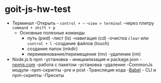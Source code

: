 # goit-js-hw-test

- Терминал
    -Открыть
        - `control + ~`
        -`view > terminal`
        -через плитру `command + shift + p`
    - Основные полезные команды
        - путь (pwd)
        -лист (ls)
        -навигация (cd)
        -очистка `clear` или  `control + l`
        -создание файлов (touch)
        - создание папок (mkdir)
        - переименование/перемещение (mv)
        -удаление (rm)
- Node.js b npm
    -установка
        - инициализация и package.json
        - [npmjs.com](http://www.npmjs.com/)
    -работа с пакетом
        -установка
        -удаление
    -CommonJs модули
        -npm-скрипты
        -pre и post
    -Трансляция кода
        -[Babel](http://bablejs.io/)
        - CLI и npm-скрипты
        -Пресеты

